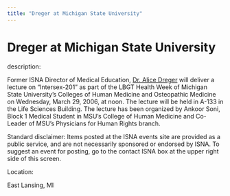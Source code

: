 ```yaml
---
title: "Dreger at Michigan State University"
---
```


# Dreger at Michigan State University

  
description:  
  


Former ISNA Director of Medical Education, [Dr. Alice Dreger][1] will deliver a lecture on &#8220;Intersex-201&#8221; as part of the LBGT Health Week of Michigan State University&#8217;s Colleges of Human Medicine and Osteopathic Medicine on Wednesday, March 29, 2006, at noon. The lecture will be held in A-133 in the Life Sciences Building. The lecture has been organized by Ankoor Soni, Block 1 Medical Student in MSU&#8217;s College of Human Medicine and Co-Leader of MSU&#8217;s Physicians for Human Rights branch.

  
  


Standard disclaimer: Items posted at the ISNA events site are provided as a public service, and are not necessarily sponsored or endorsed by ISNA. To suggest an event for posting, go to the contact ISNA box at the upper right side of this screen.

  


  


  
Location:  
  
East Lansing, MI

 [1]: /about/dreger